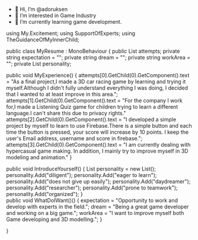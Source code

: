 - 👋 Hi, I’m @adoruksen
-  👀 I’m interested in Game Industry
- 🌱 I’m currently learning game development. 
 
 
using My.Excitement;
using SupportOfExperts;
using TheGuidanceOfMyInnerChild;

public class MyResume : MonoBehaviour
{
  public List<GameObject> attempts; 
  private string expectation = "";
  private string dream = "";
  private string workArea = "";
  private List<string> personality;
  
  public void MyExperience()
  {
    attempts[0].GetChild(0).GetComponent<Text>().text = "As a final project,I made a 3D car racing game by learning and trying it myself.Although I didn't fully understand everything I was doing, I decided that I wanted to at least improve in this area.";
    attempts[1].GetChild(0).GetComponent<Text>().text = "For the company I work for,I made a Listening Quiz game for children trying to learn a different language.I can't share this due to privacy rights."
    attempts[2].GetChild(0).GetComponent<Text>().text = "I developed a simple project by myself to learn to use Firebase.There is a simple button and each time the button is pressed, your score will increase by 10 points. I keep the user's Email address, username and score in firebase.";
    attempts[3].GetChild(0).GetComponent<Text>().text = "I am currently dealing with hypercasual game making. In addition, I mainly try to improve myself in 3D modeling and animation."
  }
  
  public void IntroduceYourself()
  {
    List<string> personality = new List<string>();
    personality.Add("diligent");
    personality.Add("eager to learn");
    personality.Add("does not give up easily");
    personality.Add("daydreamer");
    personality.Add("researcher");
    personality.Add("prone to teamwork");
    personality.Add("organized");
  }  
  public void WhatDoIWant()()
  {
    expectation = "Opportunity to work and develop with experts in the field.";
    dream = "Being a great game developer and working on a big game.";
    workArea = "I want to improve myself both Game developing and 3D modelling.";
  }

}




